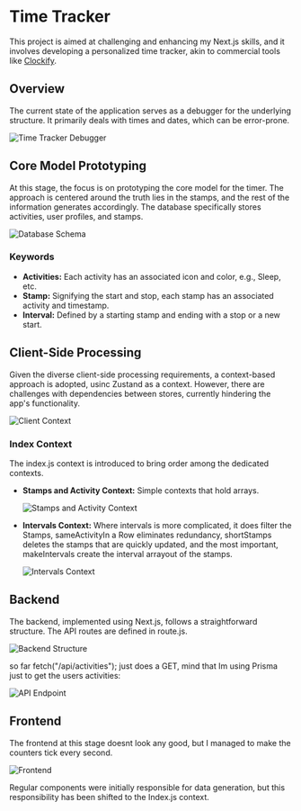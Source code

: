 # Time Tracker

This project is aimed at challenging and enhancing my Next.js skills, and it involves developing a personalized time tracker, akin to commercial tools like [Clockify](https://clockify.me/).

## Overview

The current state of the application serves as a debugger for the underlying structure. It primarily deals with times and dates, which can be error-prone.

![Time Tracker Debugger](https://github.com/AlbertoGinel/TimeTracker/raw/readmeForAIVHY/public/ReadmeImages/image1.png)

## Core Model Prototyping

At this stage, the focus is on prototyping the core model for the timer. The approach is centered around the truth lies in the stamps, and the rest of the information generates accordingly. The database specifically stores activities, user profiles, and stamps.

![Database Schema](https://github.com/AlbertoGinel/TimeTracker/raw/readmeForAIVHY/public/ReadmeImages/image2.png)

### Keywords

- **Activities:** Each activity has an associated icon and color, e.g., Sleep, etc.
- **Stamp:** Signifying the start and stop, each stamp has an associated activity and timestamp.
- **Interval:** Defined by a starting stamp and ending with a stop or a new start.

## Client-Side Processing

Given the diverse client-side processing requirements, a context-based approach is adopted, usinc Zustand as a context. However, there are challenges with dependencies between stores, currently hindering the app's functionality.

![Client Context](https://github.com/AlbertoGinel/TimeTracker/raw/readmeForAIVHY/public/ReadmeImages/image3.png)

### Index Context

The index.js context is introduced to bring order among the dedicated contexts.

- **Stamps and Activity Context:** Simple contexts that hold arrays.

  ![Stamps and Activity Context](https://github.com/AlbertoGinel/TimeTracker/raw/readmeForAIVHY/public/ReadmeImages/image4.png)

- **Intervals Context:** Where intervals is more complicated, it does filter the Stamps, sameActivityIn a Row eliminates redundancy, shortStamps deletes the stamps that are quickly updated, and the most important, makeIntervals create the interval arrayout of the stamps.

  ![Intervals Context](https://github.com/AlbertoGinel/TimeTracker/raw/readmeForAIVHY/public/ReadmeImages/image5.png)

## Backend

The backend, implemented using Next.js, follows a straightforward structure. The API routes are defined in route.js.

![Backend Structure](https://github.com/AlbertoGinel/TimeTracker/raw/readmeForAIVHY/public/ReadmeImages/image6.png)

so far fetch("/api/activities"); just does a GET, mind that Im using Prisma just to get the users activities:

![API Endpoint](https://github.com/AlbertoGinel/TimeTracker/raw/readmeForAIVHY/public/ReadmeImages/image7.png)

## Frontend

The frontend at this stage doesnt look any good, but I managed to make the counters tick every second.

![Frontend](https://github.com/AlbertoGinel/TimeTracker/raw/readmeForAIVHY/public/ReadmeImages/image8.png)

Regular components were initially responsible for data generation, but this responsibility has been shifted to the Index.js context.
